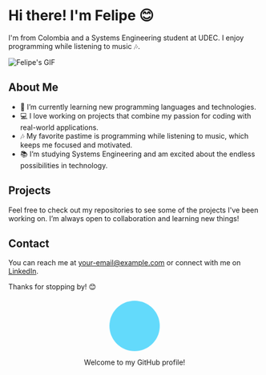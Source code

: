 # Hi there! I'm Felipe 😊

I'm from Colombia and a Systems Engineering student at UDEC. I enjoy programming while listening to music 🎶.

![Felipe's GIF](https://media.giphy.com/media/btwPhnNxMZgBIA5gHj/giphy.gif)

## About Me

- 🌱 I’m currently learning new programming languages and technologies.
- 💻 I love working on projects that combine my passion for coding with real-world applications.
- 🎶 My favorite pastime is programming while listening to music, which keeps me focused and motivated.
- 📚 I’m studying Systems Engineering and am excited about the endless possibilities in technology.

## Projects

Feel free to check out my repositories to see some of the projects I've been working on. I’m always open to collaboration and learning new things!

## Contact

You can reach me at [your-email@example.com](mailto:your-email@example.com) or connect with me on [LinkedIn](https://www.linkedin.com/in/your-linkedin).

Thanks for stopping by! 😊

<!-- HTML for animation -->
<div style="text-align: center; margin-top: 20px;">
    <div style="
        display: inline-block;
        width: 100px;
        height: 100px;
        background-color: #61dafb;
        border-radius: 50%;
        animation: pulse 1.5s infinite;
    "></div>
    <p>Welcome to my GitHub profile!</p>
</div>

<style>
@keyframes pulse {
    0% {
        transform: scale(1);
        opacity: 1;
    }
    50% {
        transform: scale(1.2);
        opacity: 0.5;
    }
    100% {
        transform: scale(1);
        opacity: 1;
    }
}
</style>

<!--
**FeliEraso03/FeliEraso03** is a ✨ _special_ ✨ repository because its `README.md` (this file) appears on your GitHub profile.

Here are some ideas to get you started:

- 🔭 I’m currently working on ...
- 🌱 I’m currently learning ...
- 👯 I’m looking to collaborate on ...
- 🤔 I’m looking for help with ...
- 💬 Ask me about ...
- 📫 How to reach me: ...
- 😄 Pronouns: ...
- ⚡ Fun fact: ...
-->
